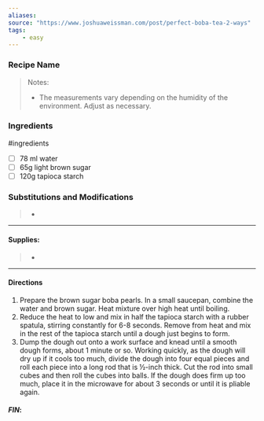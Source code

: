 ```yaml
---
aliases: 
source: "https://www.joshuaweissman.com/post/perfect-boba-tea-2-ways"
tags: 
	- easy
---
```

### Recipe Name 

 >Notes: 
> - The measurements vary depending on the humidity of the environment. Adjust as necessary. 
### Ingredients
#ingredients 
- [ ] 78 ml water
- [ ] 65g light brown sugar
- [ ] 120g tapioca starch   
### Substitutions and Modifications
> - 
---
#### Supplies:
> -

---
#### Directions
1. Prepare the brown sugar boba pearls. In a small saucepan, combine the water and brown sugar. Heat mixture over high heat until boiling. 
2. Reduce the heat to low and mix in half the tapioca starch with a rubber spatula, stirring constantly for 6-8 seconds. Remove from heat and mix in the rest of the tapioca starch until a dough just begins to form.
3. Dump the dough out onto a work surface and knead until a smooth dough forms, about 1 minute or so. Working quickly, as the dough will dry up if it cools too much, divide the dough into four equal pieces and roll each piece into a long rod that is ½-inch thick. Cut the rod into small cubes and then roll the cubes into balls. If the dough does firm up too much, place it in the microwave for about 3 seconds or until it is pliable again.

#### *FIN*: